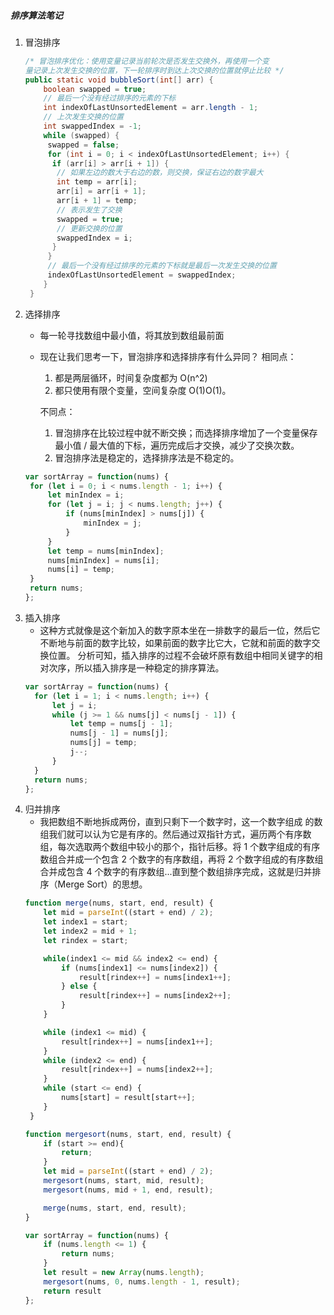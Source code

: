 ##### 排序算法笔记
1. 冒泡排序
   ````java
   /* 冒泡排序优化：使用变量记录当前轮次是否发生交换外，再使用一个变
   量记录上次发生交换的位置，下一轮排序时到达上次交换的位置就停止比较 */
   public static void bubbleSort(int[] arr) {
       boolean swapped = true;
       // 最后一个没有经过排序的元素的下标
       int indexOfLastUnsortedElement = arr.length - 1;
       // 上次发生交换的位置
       int swappedIndex = -1;
       while (swapped) {
        swapped = false;
        for (int i = 0; i < indexOfLastUnsortedElement; i++) {
         if (arr[i] > arr[i + 1]) {
          // 如果左边的数大于右边的数，则交换，保证右边的数字最大
          int temp = arr[i];
          arr[i] = arr[i + 1];
          arr[i + 1] = temp;
          // 表示发生了交换
          swapped = true;
          // 更新交换的位置
          swappedIndex = i;
         }
        }
        // 最后一个没有经过排序的元素的下标就是最后一次发生交换的位置
        indexOfLastUnsortedElement = swappedIndex;
       }
    }
   ````
2. 选择排序
   - 每一轮寻找数组中最小值，将其放到数组最前面
   - 现在让我们思考一下，冒泡排序和选择排序有什么异同？
     相同点：
     1. 都是两层循环，时间复杂度都为 O(n^2)
     2. 都只使用有限个变量，空间复杂度 O(1)O(1)。
   
     不同点：
     1. 冒泡排序在比较过程中就不断交换；而选择排序增加了一个变量保存最小值 / 最大值的下标，遍历完成后才交换，减少了交换次数。
     2. 冒泡排序法是稳定的，选择排序法是不稳定的。
   ```javascript
   var sortArray = function(nums) {
    for (let i = 0; i < nums.length - 1; i++) {
        let minIndex = i;
        for (let j = i; j < nums.length; j++) {
            if (nums[minIndex] > nums[j]) {
                minIndex = j;
            }
        }
        let temp = nums[minIndex];
        nums[minIndex] = nums[i];
        nums[i] = temp;
    }
    return nums;
   };
   ```
3. 插入排序
    - 这种方式就像是这个新加入的数字原本坐在一排数字的最后一位，然后它不断地与前面的数字比较，如果前面的数字比它大，它就和前面的数字交换位置。
    分析可知，插入排序的过程不会破坏原有数组中相同关键字的相对次序，所以插入排序是一种稳定的排序算法。
    ```javascript
    var sortArray = function(nums) {
      for (let i = 1; i < nums.length; i++) {
          let j = i;
          while (j >= 1 && nums[j] < nums[j - 1]) {
              let temp = nums[j - 1];
              nums[j - 1] = nums[j];
              nums[j] = temp;
              j--;
          }
      }
      return nums;
    };
    ```
4. 归并排序
   - 我把数组不断地拆成两份，直到只剩下一个数字时，这一个数字组成 
   的数组我们就可以认为它是有序的。然后通过双指针方式，遍历两个有序数组，每次选取两个数组中较小的那个，指针后移。将 1 个数字组成的有序数组合并成一个包含 2 个数字的有序数组，再将 2 个数字组成的有序数组合并成包含 4 个数字的有序数组...直到整个数组排序完成，这就是归并排序（Merge Sort）的思想。
   ```javascript
   function merge(nums, start, end, result) {
       let mid = parseInt((start + end) / 2);
       let index1 = start;
       let index2 = mid + 1;
       let rindex = start;

       while(index1 <= mid && index2 <= end) {
           if (nums[index1] <= nums[index2]) {
               result[rindex++] = nums[index1++];
           } else {
               result[rindex++] = nums[index2++];
           }
       }

       while (index1 <= mid) {
           result[rindex++] = nums[index1++];
       }
       while (index2 <= end) {
           result[rindex++] = nums[index2++];
       }
       while (start <= end) {
           nums[start] = result[start++];
       }
    }

   function mergesort(nums, start, end, result) {
       if (start >= end){
           return;
       }
       let mid = parseInt((start + end) / 2);
       mergesort(nums, start, mid, result);
       mergesort(nums, mid + 1, end, result);

       merge(nums, start, end, result);
   }

   var sortArray = function(nums) {
       if (nums.length <= 1) {
           return nums;
       }
       let result = new Array(nums.length);
       mergesort(nums, 0, nums.length - 1, result);
       return result
   };
   ```

